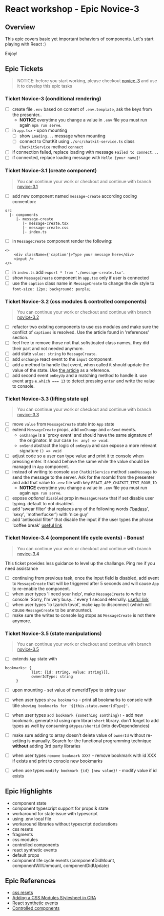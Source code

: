 # React workshop - Epic Novice-3

## Overview
This epic covers basic yet important behaviors of components. Let's start playing with React :)

Enjoy! 

## Epic Tickets
> NOTICE: before you start working, please checkout  [novice-3](https://github.com/esakal/react-workshop/tree/novice-3) and use it to develop this epic tasks

### Ticket Novice-3 (conditional rendering)
- [ ] create file `.env` based on content of `.env.template`, ask the keys from the presenter..
  - **NOTICE** everytime you change a value in `.env` file you must run again `npm run serve`.
- [ ] in `app.tsx` - upon mounting 
  - [ ] show `Loading...` message when mounting 
  - [ ] connect to ChatKit using `./src/chatkit-service.ts` class `ChatkitService` method `connect`
- [ ] if connection failed, replace loading with message `Failed to connect...`
- [ ] if connected, replace loading message with `Hello {your name}!`

### Ticket Novice-3.1 (create component)
> You can continue your work or checkout and continue with branch [novice-3.1](https://github.com/esakal/react-workshop/tree/novice-3.1)

- [ ] add new component named `message-create` according coding convention:
```
src
  |- components
     |- message-create
        |- message-create.tsx
        |- message-create.css
        |- index.ts
```
- [ ] in `MessageCreate` component render the following: 
```
<>
	<div className={'caption'}>Type your message here</div>
	<input />
</>
```
- [ ] in `index.ts` add `export * from './message-create.tsx'`.
- [ ] show `MessageCreate` component in `app.tsx` only if user is connected
- [ ] use the `caption` class name in `MessageCreate` to change the div style to `font-size: 12px; background: purple;`

### Ticket Novice-3.2 (css modules & controlled components)
> You can continue your work or checkout and continue with branch [novice-3.2](https://github.com/esakal/react-workshop/tree/novice-3.2)

- [ ] refactor two existing components to use css modules and make sure the conflict of `captions` is resolved. Use the article found in 'references' section.
- [ ] feel free to remove those not that sofisticated class names, they did their part and not needed anymore.
- [ ] add state `value: string` to `MessageCreate`.
- [ ] add `onChange` react event to the `input` component.
- [ ] add a method to handle that event, when called it should update the value of the state. Use [the article](https://reactjs.org/docs/forms.html) as a reference.
- [ ] add second event `onKeyUp` and a matching method to handle it. use event args `e.which === 13` to detect pressing `enter` and write the value to console.

### Ticket Novice-3.3 (lifting state up)
> You can continue your work or checkout and continue with branch [novice-3.3](https://github.com/esakal/react-workshop/tree/novice-3.3)

- [ ] move `value` from `MessageCreate` state into `App` state
- [ ] extend `MessageCreate` props, add `onChange` and `onSend` events.
	- `onChange` is a 'proxy event' and should have the same signature of the originator. In our case `(e: any) => void`. 
	- `onSend` abstract the logic of `onKeyUp` and can expose a more relevant signature `() => void`
- [ ] adjust code so a user can type value and print it to console when pressing enter. It should behave the same while the value should be managed in `App` component.
- [ ] instead of writing to console use `ChatkitService` method `sendMessage` to send the message to the server. Ask for the roomId from the presenter and add that value to `.env` file with key `REACT_APP_CHATKIT_TEST_ROOM_ID` 
  - **NOTICE** everytime you change a value in `.env` file you must run again `npm run serve`.
- [ ] expose *optional* `disabled` prop in `MessageCreate` that if set disable user typing. default to not disabled.
- [ ] add 'swear filter' that replaces any of the following words ('[badass](https://www.urbandictionary.com/define.php?term=Badass)', 'sexy', 'motherfucker') with 'nice guy'
- [ ] add 'antisocial filter' that disable the input if the user types the phrase 'coffee break' [useful link](https://www.slashgear.com/how-many-daily-cups-of-coffee-are-safe-study-offers-surprising-answer-10576199/)

### Ticket Novice-3.4 (component life cycle events) - Bonus!
> You can continue your work or checkout and continue with branch [novice-3.4](https://github.com/esakal/react-workshop/tree/novice-3.4)

This ticket provides less guidance to level up the challange. Ping me if you need assistance 
- [ ] continuing from previous task, once the input field is disabled, add event to `MessageCreate` that will be triggered after 5 seconds and will cause `App` to re-enable the component.
- [ ] when user types 'i need your help', make `MessageCreate` to write to console 'Sorry, I'm very busy...' every 1 second eternally. [useful link](https://www.quora.com/Why-do-some-people-pretend-to-be-busy-and-occupied)
- [ ] when user types 'lo tzarich tovot', make `App` to disconnect (which will cause `MessageCreate` to be unmounted).
- [ ] make sure the writes to console log stops as `MessageCreate` is not there anymore.

### Ticket Novice-3.5 (state manipulations)
> You can continue your work or checkout and continue with branch [novice-3.5](https://github.com/esakal/react-workshop/tree/novice-3.5)

- [ ] extends `App` state with 
```
bookmarks: {
            list: {id: string, value: string}[],
            ownerIdType: string
     }
```
- [ ] upon mounting - set value of ownerIdType to string `User`  
- [ ] when user types `show bookmarks` - print all bookmarks to console with title `showing bookmarks for '${this.state.ownerIdType}'`.
- [ ] when user types `add bookmark {something somthing}!` - add new bookmark. generate id using npm librari `short` library. don't forget to add types as well by consuming `@types/shortid` (into devDependencies)
- [ ] make sure adding to array doesn't delete value of `ownerId` without re-setting is manually. Search for the functional programming technique **without** adding 3rd party libraries
- [ ] when user types `remove bookmark XXX!` - remove bookmark with id XXX if exists and print to console new bookmarks
- [ ] when use types `modify bookmark {id} {new value}!` - modify value if id exists


## Epic Highlights  
- component state
- component typescript support for props & state
- workaround for state issue with typescript
- using .env local file
- workaround libraries without typescript declarations
- css resets 
- fragments
- css modules
- controlled components
- react synthetic events
- default props
- component life cycle events (componentDidMount, componentWillUnmount, componentDidUpdate)


## Epic References
- [css resets](http://facebook.github.io/create-react-app/docs/adding-css-reset)
- [Adding a CSS Modules Stylesheet in CRA](https://facebook.github.io/create-react-app/docs/adding-a-css-modules-stylesheet)
- [React synthetic events](https://reactjs.org/docs/events.html)
- [Controlled components](https://reactjs.org/docs/forms.html)
